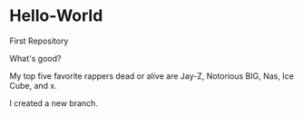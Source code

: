 # Hello-World
First Repository

What's good?

My top five favorite rappers dead or alive are Jay-Z, Notorious BIG, Nas, Ice Cube, and x. 

I created a new branch.
